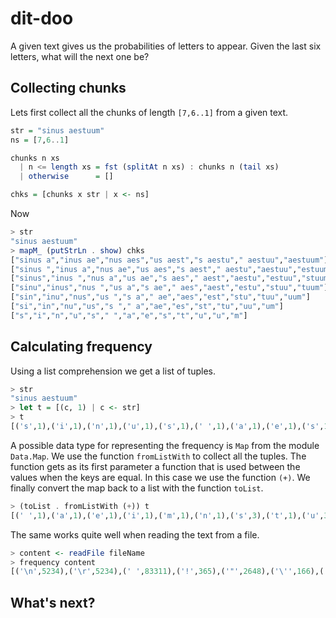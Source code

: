 # dit-doo

A given text gives us the probabilities of letters to appear. Given the last six letters, what will the next one be?

## Collecting chunks

Lets first collect all the chunks of length `[7,6..1]` from a given text.

```haskell
str = "sinus aestuum"
ns = [7,6..1]

chunks n xs 
  | n <= length xs = fst (splitAt n xs) : chunks n (tail xs)
  | otherwise      = []

chks = [chunks x str | x <- ns]
```

Now

```haskell
> str
"sinus aestuum"
> mapM_ (putStrLn . show) chks
["sinus a","inus ae","nus aes","us aest","s aestu"," aestuu","aestuum"]
["sinus ","inus a","nus ae","us aes","s aest"," aestu","aestuu","estuum"]
["sinus","inus ","nus a","us ae","s aes"," aest","aestu","estuu","stuum"]
["sinu","inus","nus ","us a","s ae"," aes","aest","estu","stuu","tuum"]
["sin","inu","nus","us ","s a"," ae","aes","est","stu","tuu","uum"]
["si","in","nu","us","s "," a","ae","es","st","tu","uu","um"]
["s","i","n","u","s"," ","a","e","s","t","u","u","m"]
```

## Calculating frequency

Using a list comprehension we get a list of tuples.

```haskell
> str
"sinus aestuum"
> let t = [(c, 1) | c <- str]
> t
[('s',1),('i',1),('n',1),('u',1),('s',1),(' ',1),('a',1),('e',1),('s',1),('t',1),('u',1),('u',1),('m',1)]
```

A possible data type for representing the frequency is `Map` from the module `Data.Map`. We use the function `fromListWith` to collect all the tuples. The function gets as its first parameter a function that is used between the values when the keys are equal. In this case we use the function `(+)`. We finally convert the map back to a list with the function `toList`.

```haskell
> (toList . fromListWith (+)) t
[(' ',1),('a',1),('e',1),('i',1),('m',1),('n',1),('s',3),('t',1),('u',3)]
```

The same works quite well when reading the text from a file.

```haskell
> content <- readFile fileName
> frequency content
[('\n',5234),('\r',5234),(' ',83311),('!',365),('"',2648),('\'',166),('(',15),(')',15),('*',15),('+',1),(',',6678),('-',1180),('.',4881),('/',35),('0',15),('1',46),('2',37),('3',28),('4',20),('5',14),('6',13),('7',10),('8',13),('9',11),(':',49),(';',411),('<',70),('>',70),('?',443),('A',712),('B',298),('C',179),('D',145),('E',295),('F',147),('G',132),('H',723),('I',2649),('J',41),('K',33),('L',135),('M',387),('N',293),('O',227),('P',318),('Q',16),('R',172),('S',410),('T',1071),('U',84),('V',41),('W',613),('X',1),('Y',146),('Z',2),('[',16),(']',16),('a',29744),('b',4992),('c',10664),('d',15785),('e',48156),('f',9337),('g',6918),('h',20639),('i',22996),('j',353),('k',2609),('l',15644),('m',9357),('n',25238),('o',28939),('p',6301),('q',348),('r',22354),('s',23226),('t',33047),('u',11846),('v',3947),('w',8721),('x',821),('y',7594),('z',209),('\163',1),('\65279',1)]
```

## What's next?


```haskell

```



```haskell

```



```haskell

```


